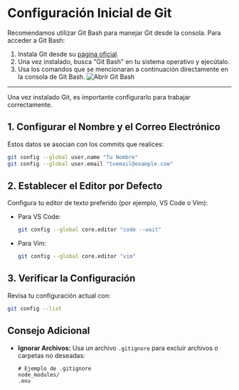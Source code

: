 # Configuración Inicial de Git

Recomendamos utilizar Git Bash para manejar Git desde la consola. Para acceder a Git Bash:

1. Instala Git desde su [página oficial](https://git-scm.com/).
2. Una vez instalado, busca "Git Bash" en tu sistema operativo y ejecútalo.
3. Usa los comandos que se mencionaran a continuación directamente en la consola de Git Bash.
![Abrir Git Bash](./Gif/Grabación-de-pantalla-2025-08-06-104353.gif)

---
Una vez instalado Git, es importante configurarlo para trabajar correctamente.

## 1. Configurar el Nombre y el Correo Electrónico
Estos datos se asocian con los commits que realices:

```bash
git config --global user.name "Tu Nombre"
git config --global user.email "tuemail@example.com"
```

## 2. Establecer el Editor por Defecto
Configura tu editor de texto preferido (por ejemplo, VS Code o Vim):

- Para VS Code:
  ```bash
  git config --global core.editor "code --wait"
  ```
- Para Vim:
  ```bash
  git config --global core.editor "vim"
  ```

## 3. Verificar la Configuración
Revisa tu configuración actual con:

```bash
git config --list
```

## Consejo Adicional
- **Ignorar Archivos:** Usa un archivo `.gitignore` para excluir archivos o carpetas no deseadas:
  ```
  # Ejemplo de .gitignore
  node_modules/
  .env
  ```
